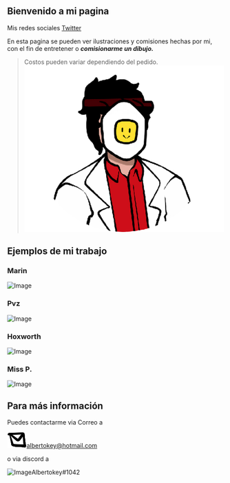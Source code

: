 ## Bienvenido a mi pagina

Mis redes sociales [Twitter](https://twitter.com/Albertokeyy)

En esta pagina se pueden ver ilustraciones y comisiones hechas por mi, con el fin de entretener o ***comisionarme un dibujo.*** 
>Costos pueden variar dependiendo del pedido.
![Image](https://raw.githubusercontent.com/JorgeValleC/JorgeValleC.github.io/main/ghubtest.png)


## Ejemplos de mi trabajo

### Marin
![Image](https://pbs.twimg.com/media/FN3L5R3XIAILspk?format=jpg&name=large) 
### Pvz
![Image](https://pbs.twimg.com/media/EdL30WfVcAE2iS3?format=jpg&name=medium) 
### Hoxworth
![Image](https://pbs.twimg.com/media/FG_LAfBXEAUEcJD?format=jpg&name=4096x4096) 
### Miss P.
![Image](https://pbs.twimg.com/media/ECoJMV3U4AAXHnA?format=jpg&name=medium) 




## Para más información
Puedes contactarme via Correo a 

![Image](https://raw.githubusercontent.com/JorgeValleC/JorgeValleC.github.io/main/mail.png)albertokey@hotmail.com

o via discord a 
 
 ![Image](src)Albertokey#1042

